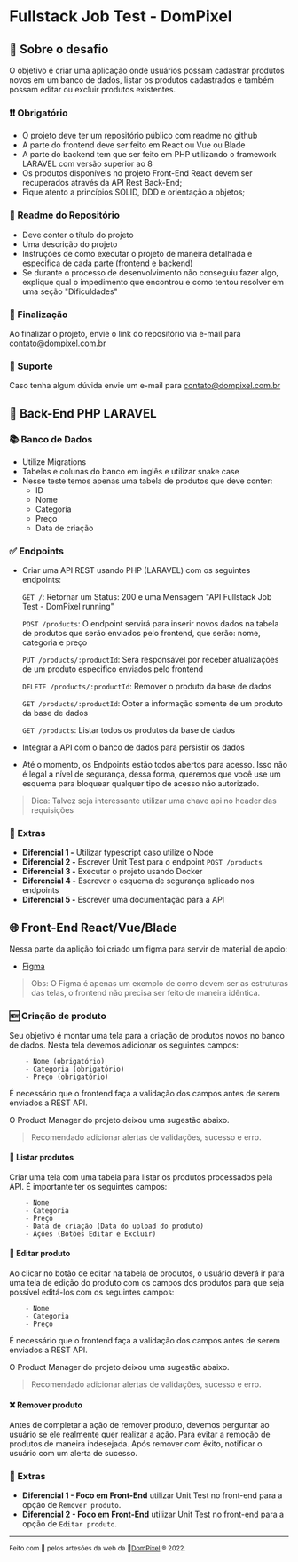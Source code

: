 # Fullstack Job Test - DomPixel

## 💭 Sobre o desafio

O objetivo é  criar uma aplicação onde usuários possam cadastrar produtos novos em um banco de dados, listar os produtos cadastrados e também possam editar ou excluir produtos existentes.
 
### ❗❗ Obrigatório

- O projeto deve ter um repositório público com readme no github
- A parte do frontend deve ser feito em React ou Vue ou Blade
- A parte do backend tem que ser feito em PHP utilizando o framework LARAVEL com versão superior ao 8
- Os produtos disponíveis no projeto Front-End React devem ser recuperados através da API Rest Back-End;
- Fique atento a princípios SOLID, DDD e orientação a objetos;
 
### 📝 Readme do Repositório
 
- Deve conter o título do projeto
- Uma descrição do projeto
- Instruções de como executar o projeto de maneira detalhada e especifica de cada parte (frontend e backend)
- Se durante o processo de desenvolvimento não conseguiu fazer algo, explique qual o impedimento que encontrou e como tentou resolver em uma seção "Dificuldades"

### 💯 Finalização

Ao finalizar o projeto, envie o link do repositório via e-mail para contato@dompixel.com.br

### 🤔 Suporte

Caso tenha algum dúvida envie um e-mail para contato@dompixel.com.br

## 👾 Back-End PHP LARAVEL

### 📚 Banco de Dados
 
 - Utilize Migrations
 - Tabelas e colunas do banco em inglês e utilizar snake case
 - Nesse teste temos apenas uma tabela de produtos que deve conter:
   - ID
   - Nome
   - Categoria
   - Preço
   - Data de criação

### ✅ Endpoints
 
- Criar uma API REST usando PHP (LARAVEL) com os seguintes endpoints:
      
     `GET /`: Retornar um Status: 200 e uma Mensagem "API Fullstack Job Test - DomPixel running"
     
     `POST /products`: O endpoint servirá para inserir novos dados na tabela de produtos que serão enviados pelo frontend, que serão: nome, categoria e preço
     
     `PUT /products/:productId`: Será responsável por receber atualizações de um produto especifico enviados pelo frontend
     
     `DELETE /products/:productId`: Remover o produto da base de dados
     
     `GET /products/:productId`: Obter a informação somente de um produto da base de dados
     
     `GET /products`: Listar todos os produtos da base de dados
 
 - Integrar a API com o banco de dados para persistir os dados
 - Até o momento, os Endpoints estão todos abertos para acesso. Isso não é legal a nível de segurança, dessa forma, queremos que você use um esquema para bloquear qualquer tipo de acesso não autorizado.
 
 > Dica: Talvez seja interessante utilizar uma chave api no header das requisições
 
### 🎯 Extras

- **Diferencial 1 -** Utilizar typescript caso utilize o Node
- **Diferencial 2 -** Escrever Unit Test para o endpoint `POST /products`
- **Diferencial 3 -** Executar o projeto usando Docker
- **Diferencial 4 -** Escrever o esquema de segurança aplicado nos endpoints
- **Diferencial 5 -** Escrever uma documentação para a API
 
## 🌐 Front-End React/Vue/Blade

Nessa parte da aplição foi criado um figma para servir de material de apoio:

- [Figma](https://www.figma.com/file/RvniDEVlsA0kBMV8eSf57M/Fullstack-Job-Test?node-id=0%3A1)

> Obs: O Figma é apenas um exemplo de como devem ser as estruturas das telas, o frontend não precisa ser feito de maneira idêntica.

### 🆕 Criação de produto
 
Seu objetivo é montar uma tela para a criação de produtos novos no banco de dados. 
Nesta tela devemos adicionar os seguintes campos:

        - Nome (obrigatório)
        - Categoria (obrigatório)
        - Preço (obrigatório)
    
É necessário que o frontend faça a validação dos campos antes de serem enviados a REST API. 

O Product Manager do projeto deixou uma sugestão abaixo.

> Recomendado adicionar alertas de validações, sucesso e erro.

 
#### 📄 Listar produtos
 
Criar uma tela com uma tabela para listar os produtos processados pela API. É importante ter os seguintes campos:
 
        - Nome
        - Categoria
        - Preço
        - Data de criação (Data do upload do produto)
        - Ações (Botões Editar e Excluir)
 
#### 📝 Editar produto
 
Ao clicar no botão de editar na tabela de produtos, o usuário deverá ir para uma tela de edição do produto com os campos dos produtos para que seja possível editá-los com os seguintes campos:

        - Nome
        - Categoria
        - Preço
        
É necessário que o frontend faça a validação dos campos antes de serem enviados a REST API. 

O Product Manager do projeto deixou uma sugestão abaixo.

> Recomendado adicionar alertas de validações, sucesso e erro.

#### ❌ Remover produto
 
Antes de completar a ação de remover produto, devemos perguntar ao usuário se ele realmente quer realizar a ação. Para evitar a remoção de produtos de maneira indesejada. 
Após remover com êxito, notificar o usuário com um alerta de sucesso. 

### 🎯 Extras
 
- **Diferencial 1 - Foco em Front-End** utilizar Unit Test no front-end para a opção de `Remover produto`. 
- **Diferencial 2 - Foco em Front-End** utilizar Unit Test no front-end para a opção de `Editar produto`. 

---

<sup> Feito com 💙 pelos artesões da web da 👾<a href="https://dompixel.com.br/" target="_blank" rel="noopener">DomPixel</a> ® 2022.</sup>
